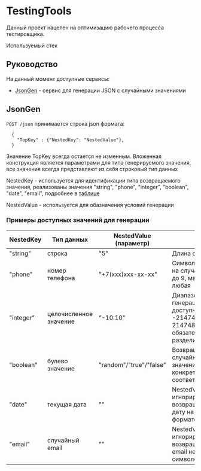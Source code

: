# TestingTools
Данный проект нацелен на оптимизацию рабочего процесса тестировщика.

Используемый стек

Руководство
----------------------------
На данный момент доступные сервисы:
- [JsonGen](#jsonGenTitle) - сервис для генерации JSON с случайными значениями

## <a id="jsonGenTitle">JsonGen</a>
`POST /json` принимается строка json формата:<br>
```
  {
    "TopKey" : {"NestedKey": "NestedValue"},
  }
```
Значение TopKey всегда остается не изменным. Вложенная конструкция является параметрами для типа генерируемого значения, все значения всегда представляют из себя строковый тип данных

NestedKey - используется для идентификации типа возвращаемого значения, реализованы значения "string", "phone", "integer", "boolean", "date", "email", подробнее в [таблице](#jsonGenExampleTable)<br>

NestedValue - используется для обазначения условий генерации

### <a id="jsonGenExampleTable">Примеры доступных значений для генерации</a><br>
|NestedKey|Тип данных|NestedValue (параметр)|Описание|
|---------|----------|----------------------|--------|
|"string" | строка|"5"| Длина строки|
|"phone" | номер телефона|"+7(xxx)xxx-xx-xx" | Символы 'x' заменяются на случайные числа от 0 до 9, маска может быть любая|
|"integer" | целочисленное значение|"-10:10" | Диапазон значений для генерации числа, доступны значения от -2147483647 до 2147483646, обязательный разделитель ':'|
|"boolean" | булево значение|"random"/"true"/"false"| Возвращает случайное("random") значение true/false, либо конкретное("true","false") соответственно|
|"date" | текущая дата|""|NestedValue игнорируется, возвращает текущую дату на сервере в формате UTC+0|
|"email" | случайный email|""|NestedValue игнорируется, возвращает случайный email не длинее 50 символов|


